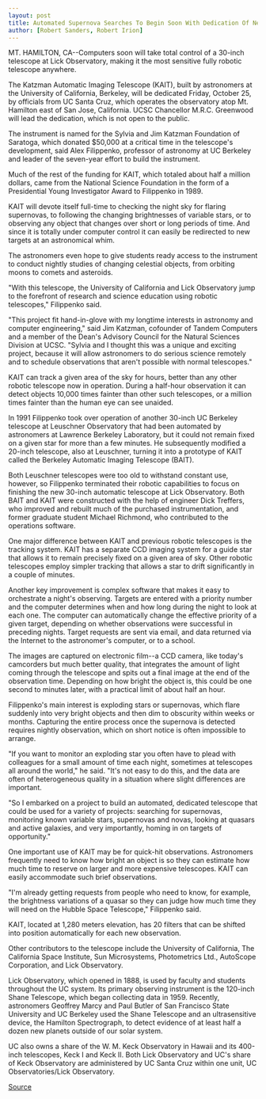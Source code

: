 ```yaml
---
layout: post
title: Automated Supernova Searches To Begin Soon With Dedication Of New Robotic Telescope At Lick Observatory October 25
author: [Robert Sanders, Robert Irion]
---
```


MT. HAMILTON, CA--Computers soon will take total control of a 30-inch telescope at Lick Observatory, making it the most sensitive  fully robotic telescope anywhere.

The Katzman Automatic Imaging Telescope (KAIT), built by  astronomers at the University of California, Berkeley, will be  dedicated Friday, October 25, by officials from UC Santa Cruz, which operates the observatory atop Mt. Hamilton east of San Jose,  California. UCSC Chancellor M.R.C. Greenwood will lead the  dedication, which is not open to the public.

The instrument is named for the Sylvia and Jim Katzman  Foundation of Saratoga, which donated $50,000 at a critical time in  the telescope's development, said Alex Filippenko, professor of  astronomy at UC Berkeley and leader of the seven-year effort to  build the instrument.

Much of the rest of the funding for KAIT, which totaled about  half a million dollars, came from the National Science Foundation in  the form of a Presidential Young Investigator Award to Filippenko in  1989.

KAIT will devote itself full-time to checking the night sky for  flaring supernovas, to following the changing brightnesses of  variable stars, or to observing any object that changes over short or  long periods of time. And since it is totally under computer control  it can easily be redirected to new targets at an astronomical whim.

The astronomers even hope to give students ready access to  the instrument to conduct nightly studies of changing celestial  objects, from orbiting moons to comets and asteroids.

"With this telescope, the University of California and Lick  Observatory jump to the forefront of research and science education  using robotic telescopes," Filippenko said.

"This project fit hand-in-glove with my longtime interests in  astronomy and computer engineering," said Jim Katzman, cofounder  of Tandem Computers and a member of the Dean's Advisory Council  for the Natural Sciences Division at UCSC. "Sylvia and I thought this  was a unique and exciting project, because it will allow  astronomers to do serious science remotely and to schedule  observations that aren't possible with normal telescopes."

KAIT can track a given area of the sky for hours, better than  any other robotic telescope now in operation. During a half-hour  observation it can detect objects 10,000 times fainter than other  such telescopes, or a million times fainter than the human eye can  see unaided.

In 1991 Filippenko took over operation of another 30-inch UC Berkeley telescope at Leuschner Observatory that had been  automated by astronomers at Lawrence Berkeley Laboratory, but it  could not remain fixed on a given star for more than a few minutes.  He subsequently modified a 20-inch telescope, also at Leuschner,  turning it into a prototype of KAIT called the Berkeley Automatic  Imaging Telescope (BAIT).

Both Leuschner telescopes were too old to withstand constant  use, however, so Filippenko terminated their robotic capabilities to  focus on finishing the new 30-inch automatic telescope at Lick  Observatory. Both BAIT and KAIT were constructed with the help of  engineer Dick Treffers, who improved and rebuilt much of the  purchased instrumentation, and former graduate student Michael  Richmond, who contributed to the operations software.

One major difference between KAIT and previous robotic  telescopes is the tracking system. KAIT has a separate CCD imaging  system for a guide star that allows it to remain precisely fixed on a  given area of sky. Other robotic telescopes employ simpler tracking  that allows a star to drift significantly in a couple of minutes.

Another key improvement is complex software that makes it  easy to orchestrate a night's observing. Targets are entered with a  priority number and the computer determines when and how long  during the night to look at each one. The computer can automatically  change the effective priority of a given target, depending on whether  observations were successful in preceding nights. Target requests  are sent via email, and data returned via the Internet to the  astronomer's computer, or to a school.

The images are captured on electronic film--a CCD camera,  like today's camcorders but much better quality, that integrates the  amount of light coming through the telescope and spits out a final  image at the end of the observation time. Depending on how bright  the object is, this could be one second to minutes later, with a  practical limit of about half an hour.

Filippenko's main interest is exploding stars or supernovas,  which flare suddenly into very bright objects and then dim to  obscurity within weeks or months. Capturing the entire process once  the supernova is detected requires nightly observation, which on  short notice is often impossible to arrange.

"If you want to monitor an exploding star you often have to  plead with colleagues for a small amount of time each night,  sometimes at telescopes all around the world," he said. "It's not easy  to do this, and the data are often of heterogeneous quality in a  situation where slight differences are important.

"So I embarked on a project to build an automated, dedicated  telescope that could be used for a variety of projects: searching for  supernovas, monitoring known variable stars, supernovas and novas,  looking at quasars and active galaxies, and very importantly, homing  in on targets of opportunity."

One important use of KAIT may be for quick-hit observations.  Astronomers frequently need to know how bright an object is so they  can estimate how much time to reserve on larger and more expensive  telescopes. KAIT can easily accommodate such brief observations.

"I'm already getting requests from people who need to know,  for example, the brightness variations of a quasar so they can judge  how much time they will need on the Hubble Space Telescope,"  Filippenko said.

KAIT, located at 1,280 meters elevation, has 20 filters that  can be shifted into position automatically for each new observation.

Other contributors to the telescope include the University of  California, The California Space Institute, Sun Microsystems,  Photometrics Ltd., AutoScope Corporation, and Lick Observatory.

Lick Observatory, which opened in 1888, is used by faculty and  students throughout the UC system. Its primary observing  instrument is the 120-inch Shane Telescope, which began collecting  data in 1959. Recently, astronomers Geoffrey Marcy and Paul Butler  of San Francisco State University and UC Berkeley used the Shane  Telescope and an ultrasensitive device, the Hamilton Spectrograph,  to detect evidence of at least half a dozen new planets outside of  our solar system.

UC also owns a share of the W. M. Keck Observatory in Hawaii  and its 400-inch telescopes, Keck I and Keck II. Both Lick  Observatory and UC's share of Keck Observatory are administered by  UC Santa Cruz within one unit, UC Observatories/Lick Observatory.

[Source](http://www1.ucsc.edu/news_events/press_releases/archive/96-97/10-96/102196-Automated_supernova.html "Permalink to 102196-Automated_supernova")